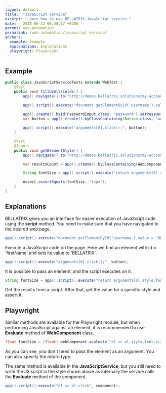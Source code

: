 ```yaml
---
layout: default
title:  "JavaScript Service"
excerpt: "Learn how to use BELLATRIX JavaScript service."
date:   2018-06-22 06:50:17 +0200
parent: web-automation
permalink: /web-automation/javascript-service/
anchors:
  example: Example
  explanations: Explanations
  playwright: Playwright
---
```

Example
-------
```java
public class JavaScriptServiceTests extends WebTest {
    @Test
    public void fillUpAllFields() {
        app().navigate().to("http://demos.bellatrix.solutions/my-account/");

        app().script().execute("document.getElementById('username').value = 'BELLATRIX';");

        app().create().byId(PasswordInput.class, "password").setPassword("Gorgeous");
        var button = app().create().byClassContaining(Button.class, "woocommerce-Button button");
        
        app().script().execute("arguments[0].click();", button);
    }

    @Test
    @Ignore
    public void getElementStyle() {
        app().navigate().to("http://demos.bellatrix.solutions/my-account/");

        var resultsCount = app().create().byClassContaining(WebComponent.class, "woocommerce-result-count");

        String fontSize = app().script().execute("return arguments[0].style.font-size", resultsCount.getWrappedElement());

        Assert.assertEquals(fontSize, "14px");
    }
}
```

Explanations
------------
BELLATRIX gives you an interface for easier execution of JavaScript code using the **script** method. You need to make sure that you have navigated to the desired web page.
```java
app().script().execute("document.getElementById('username').value = 'BELLATRIX';");
```
Execute a JavaScript code on the page. Here we find an element with id = 'firstName' and sets its value to 'BELLATRIX'.
```java
app().script().execute("arguments[0].click();", button);
```
It is possible to pass an element, and the script executes on it.
```java
String fontSize = app().script().execute("return arguments[0].style.font-size", resultsCount.getWrappedElement());
```
Get the results from a script. After that, get the value for a specific style and assert it.

Playwright
------------
Similar methods are available for the Playwright module, but when performing JavaScript against an element, it is recommended to use **Evaluate** method of **WebComponent** class.
```java
float fontSize = (float) webComponent.evaluate("el => el.style.font-size");
```
As you can see, you don't need to pass the element as an argument.
You can also specify the return type.

The same method is available in the **JavaScriptService**, but you still need to write the JS script in the style shown above as internally the service calls the **Evaluate** method of the component.
```java
app().script().execute("el => el.click", component);
```
